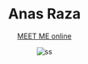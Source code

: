 <h1 align="center">
    Anas Raza
</h1>

<p align="center">
<a href="https://anas-dew.github.io/" target="_blank">MEET ME online</a>
</p>

<p align="center">
    <image src="https://github.com/Anas-Dew/Anas-Dew.github.io/blob/main/development/files/screenshotofwebsite.png" alt='ss'>
</p>
